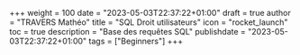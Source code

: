 +++
weight = 100
date = "2023-05-03T22:37:22+01:00"
draft = true
author = "TRAVERS Mathéo"
title = "SQL Droit utilisateurs"
icon = "rocket_launch"
toc = true
description = "Base des requêtes SQL"
publishdate = "2023-05-03T22:37:22+01:00"
tags = ["Beginners"]
+++

#